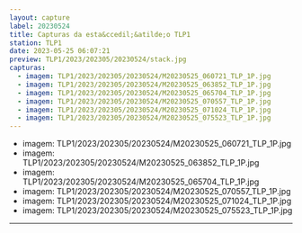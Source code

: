 ```yaml
---
layout: capture
label: 20230524
title: Capturas da esta&ccedil;&atilde;o TLP1
station: TLP1
date: 2023-05-25 06:07:21
preview: TLP1/2023/202305/20230524/stack.jpg
capturas:
  - imagem: TLP1/2023/202305/20230524/M20230525_060721_TLP_1P.jpg
  - imagem: TLP1/2023/202305/20230524/M20230525_063852_TLP_1P.jpg
  - imagem: TLP1/2023/202305/20230524/M20230525_065704_TLP_1P.jpg
  - imagem: TLP1/2023/202305/20230524/M20230525_070557_TLP_1P.jpg
  - imagem: TLP1/2023/202305/20230524/M20230525_071024_TLP_1P.jpg
  - imagem: TLP1/2023/202305/20230524/M20230525_075523_TLP_1P.jpg
---
```

  - imagem: TLP1/2023/202305/20230524/M20230525_060721_TLP_1P.jpg
  - imagem: TLP1/2023/202305/20230524/M20230525_063852_TLP_1P.jpg
  - imagem: TLP1/2023/202305/20230524/M20230525_065704_TLP_1P.jpg
  - imagem: TLP1/2023/202305/20230524/M20230525_070557_TLP_1P.jpg
  - imagem: TLP1/2023/202305/20230524/M20230525_071024_TLP_1P.jpg
  - imagem: TLP1/2023/202305/20230524/M20230525_075523_TLP_1P.jpg
---
